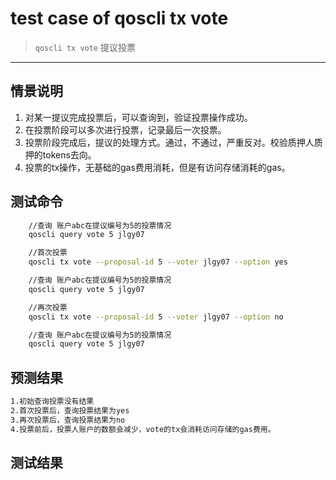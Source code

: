 # test case of qoscli tx vote

> `qoscli tx vote` 提议投票

---

## 情景说明

1. 对某一提议完成投票后，可以查询到，验证投票操作成功。
2. 在投票阶段可以多次进行投票，记录最后一次投票。
3. 投票阶段完成后，提议的处理方式。通过，不通过，严重反对。校验质押人质押的tokens去向。
4. 投票的tx操作，无基础的gas费用消耗，但是有访问存储消耗的gas。

## 测试命令

```bash
    //查询 账户abc在提议编号为5的投票情况
    qoscli query vote 5 jlgy07

    //首次投票
    qoscli tx vote --proposal-id 5 --voter jlgy07 --option yes

    //查询 账户abc在提议编号为5的投票情况
    qoscli query vote 5 jlgy07

    //再次投票
    qoscli tx vote --proposal-id 5 --voter jlgy07 --option no

    //查询 账户abc在提议编号为5的投票情况
    qoscli query vote 5 jlgy07
```

## 预测结果

```bash
1.初始查询投票没有结果
2.首次投票后，查询投票结果为yes
3.再次投票后，查询投票结果为no
4.投票前后，投票人账户的数额会减少，vote的tx会消耗访问存储的gas费用。
```

## 测试结果

```bash

```
